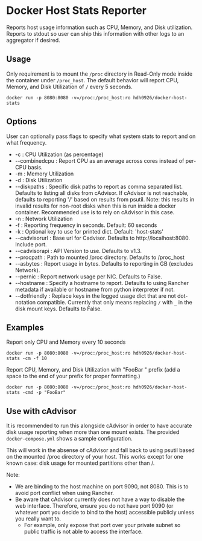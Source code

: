 # Docker Host Stats Reporter
Reports host usage information such as CPU, Memory, and Disk utilization.
Reports to stdout so user can ship this information with other logs to an
aggregator if desired.

## Usage
Only requirement is to mount the `/proc` directory in Read-Only mode inside the
container under `/proc_host`. The default behavior will report CPU, Memory, and
Disk Utilization of `/` every 5 seconds.

    docker run -p 8080:8080 -v=/proc:/proc_host:ro hdh0926/docker-host-stats

## Options
User can optionally pass flags to specify what system stats to report and
on what frequency.

* -c              : CPU Utilization (as percentage)
* --combinedcpu   : Report CPU as an average across cores instead of per-CPU basis.
* -m              : Memory Utilization
* -d              : Disk Utilization
* --diskpaths     : Specific disk paths to report as comma separated list.
                    Defaults to listing all disks from cAdvisor.
                    If cAdvisor is not reachable, defaults to reporting '/'
                    based on results from psutil.
                    Note: this results in invalid results for non-root disks
                    when this is run inside a docker container. Recommended use
                    is to rely on cAdvisor in this case.
* -n              : Network Utilization
* -f              : Reporting frequency in seconds. Default: 60 seconds
* -k              : Optional key to use for printed dict. Default: 'host-stats'
* --cadvisorurl   : Base url for Cadvisor. Defaults to http://localhost:8080. Include port.
* --cadvisorapi   : API Version to use. Defaults to v1.3.
* --procpath      : Path to mounted /proc directory. Defaults to /proc_host
* --asbytes       : Report usage in bytes. Defaults to reporting in GB (excludes Network).
* --pernic        : Report network usage per NIC. Defaults to False.
* --hostname      : Specify a hostname to report. Defaults to using Rancher
                    metadata if available or hostname from python interpreter if not.
* --dotfriendly   : Replace keys in the logged usage dict that are not dot-notation
                    compatible. Currently that only means replacing `/` with `_`
                    in the disk mount keys. Defaults to False.

## Examples

Report only CPU and Memory every 10 seconds

    docker run -p 8080:8080 -v=/proc:/proc_host:ro hdh0926/docker-host-stats -cm -f 10

Report CPU, Memory, and Disk Utilization with "FooBar " prefix (add a space
to the end of your prefix for proper formatting.)

    docker run -p 8080:8080 -v=/proc:/proc_host:ro hdh0926/docker-host-stats -cmd -p "FooBar"

## Use with cAdvisor

It is recommended to run this alongside cAdvisor in order to have accurate
disk usage reporting when more than one mount exists. The provided
`docker-compose.yml` shows a sample configuration.

This will work in the absense of cAdvisor and fall back to using psutil based
on the mounted /proc directory of your host. This works except for one known
case: disk usage for mounted partitions other than /.

Note:
* We are binding to the host machine on port 9090, not 8080. This is to avoid
port conflict when using Rancher.
* Be aware that cAdvisor currently does not have a way to disable the web
interface. Therefore, ensure you do not have port 9090 (or whatever port you
decide to bind to the host) accessible publicly unless you really want to.
    * For example, only expose that port over your private subnet so public
    traffic is not able to access the interface.

